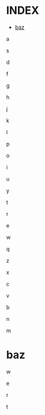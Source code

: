 # INDEX

- [baz]()

a

s

d

f

g

h

j

k

l

p

o

i

u

y

t

r

e

w

q

z

x

c

v

b

n

m

# baz

w

e

r

t

